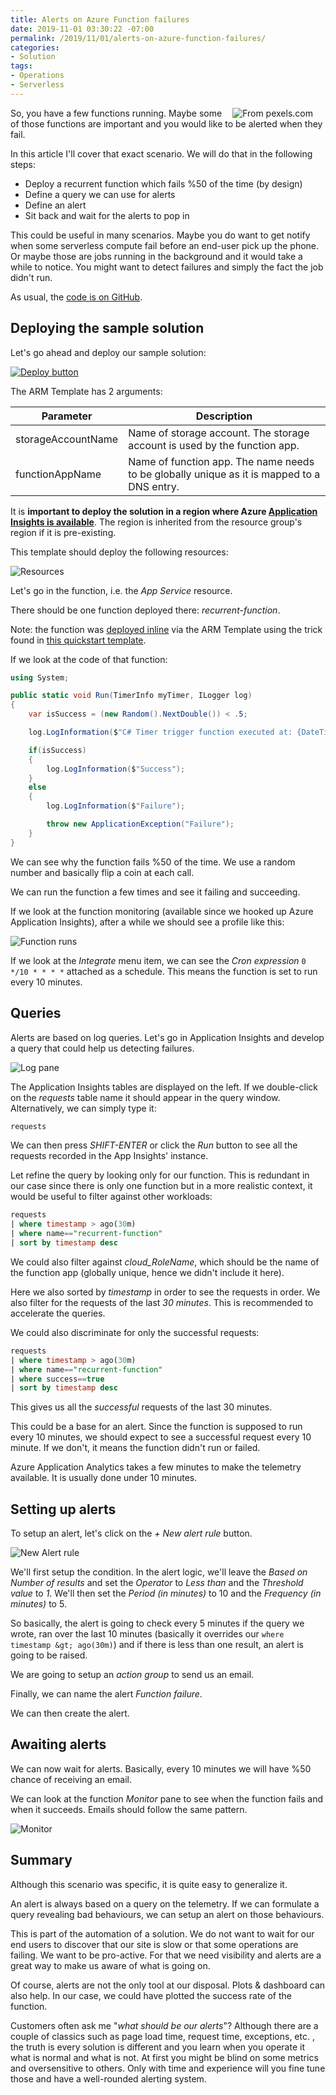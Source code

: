 ```yaml
---
title: Alerts on Azure Function failures
date: 2019-11-01 03:30:22 -07:00
permalink: /2019/11/01/alerts-on-azure-function-failures/
categories:
- Solution
tags:
- Operations
- Serverless
---
```

<img style="float:right;padding-right:20px;" title="From pexels.com" src="/assets/posts/2019/4/alerts-on-azure-function-failures/disgusting-fail-failure-2882-e1572544776280.jpg" />

So, you have a few functions running.  Maybe some of those functions are important and you would like to be alerted when they fail.

In this article I'll cover that exact scenario.  We will do that in the following steps:

<ul>
<li>Deploy a recurrent function which fails %50 of the time (by design)</li>
<li>Define a query we can use for alerts</li>
<li>Define an alert</li>
<li>Sit back and wait for the alerts to pop in</li>
</ul>

This could be useful in many scenarios.  Maybe you do want to get notify when some serverless compute fail before an end-user pick up the phone.  Or maybe those are jobs running in the background and it would take a while to notice.  You might want to detect failures and simply the fact the job didn't run.

As usual, the <a href="https://github.com/vplauzon/function/tree/master/alert-run-failed">code is on GitHub</a>.

<h2>Deploying the sample solution</h2>

Let's go ahead and deploy our sample solution:

<a href="https://portal.azure.com/#create/Microsoft.Template/uri/https%3A%2F%2Fraw.githubusercontent.com%2Fvplauzon%2Ffunction%2Fmaster%2Falert-run-failed%2Fdeploy.json"><img src="http://azuredeploy.net/deploybutton.png" alt="Deploy button" /></a>

The ARM Template has 2 arguments:

<table>
<thead>
<tr>
  <th>Parameter</th>
  <th>Description</th>
</tr>
</thead>
<tbody>
<tr>
  <td>storageAccountName</td>
  <td>Name of storage account.  The storage account is used by the function app.</td>
</tr>
<tr>
  <td>functionAppName</td>
  <td>Name of function app.  The name needs to be globally unique as it is mapped to a DNS entry.</td>
</tr>
</tbody>
</table>

It is <strong>important to deploy the solution in a region where Azure <a href="https://azure.microsoft.com/en-us/global-infrastructure/services/?products=monitor">Application Insights is available</a></strong>.  The region is inherited from the resource group's region if it is pre-existing.

This template should deploy the following resources:

<img src="/assets/posts/2019/4/alerts-on-azure-function-failures/resources.png" alt="Resources" />

Let's go in the function, i.e. the <em>App Service</em> resource.

There should be one function deployed there:  <em>recurrent-function</em>.

Note:  the function was <a href="https://github.com/vplauzon/function/blob/master/alert-run-failed/deploy.json#L120">deployed inline</a> via the ARM Template using the trick found in <a href="https://github.com/Azure/azure-quickstart-templates/tree/master/201-logic-app-transform-function">this quickstart template</a>.

If we look at the code of that function:

```csharp
using System;

public static void Run(TimerInfo myTimer, ILogger log)
{
    var isSuccess = (new Random().NextDouble()) < .5;

    log.LogInformation($"C# Timer trigger function executed at: {DateTime.Now}");

    if(isSuccess)
    {
        log.LogInformation($"Success");
    }
    else
    {
        log.LogInformation($"Failure");

        throw new ApplicationException("Failure");
    }
}
```

We can see why the function fails %50 of the time.  We use a random number and basically flip a coin at each call.

We can run the function a few times and see it failing and succeeding.

If we look at the function monitoring (available since we hooked up Azure Application Insights), after a while we should see a profile like this:

<img src="/assets/posts/2019/4/alerts-on-azure-function-failures/runs.png" alt="Function runs" />

If we look at the <em>Integrate</em> menu item, we can see the <em>Cron expression</em> <code>0 */10 * * * *</code> attached as a schedule.  This means the function is set to run every 10 minutes.

<h2>Queries</h2>

Alerts are based on log queries.  Let's go in Application Insights and develop a query that could help us detecting failures.

<img src="/assets/posts/2019/4/alerts-on-azure-function-failures/log-pane.png" alt="Log pane" />

The Application Insights tables are displayed on the left.  If we double-click on the <em>requests</em> table name it should appear in the query window.  Alternatively, we can simply type it:

```sql
requests
```

We can then press <em>SHIFT-ENTER</em> or click the <em>Run</em> button to see all the requests recorded in the App Insights' instance.

Let refine the query by looking only for our function.  This is redundant in our case since there is only one function but in a more realistic context, it would be useful to filter against other workloads:

```sql
requests
| where timestamp > ago(30m)
| where name=="recurrent-function"
| sort by timestamp desc 
```

We could also filter against <em>cloud_RoleName</em>, which should be the name of the function app (globally unique, hence we didn't include it here).

Here we also sorted by <em>timestamp</em> in order to see the requests in order.  We also filter for the requests of the last <em>30 minutes</em>.  This is recommended to accelerate the queries.

We could also discriminate for only the successful requests:

```sql
requests
| where timestamp > ago(30m)
| where name=="recurrent-function"
| where success==true
| sort by timestamp desc 
```

This gives us all the <em>successful</em> requests of the last 30 minutes.

This could be a base for an alert.  Since the function is supposed to run every 10 minutes, we should expect to see a successful request every 10 minute.  If we don't, it means the function didn't run or failed.

Azure Application Analytics takes a few minutes to make the telemetry available.  It is usually done under 10 minutes.

<h2>Setting up alerts</h2>

To setup an alert, let's click on the <em>+ New alert rule</em> button.

<img src="/assets/posts/2019/4/alerts-on-azure-function-failures/new-alert-rule.png" alt="New Alert rule" />

We'll first setup the condition.  In the alert logic, we'll leave the <em>Based on Number of results</em> and set the <em>Operator</em> to <em>Less than</em> and the <em>Threshold value</em> to <em>1</em>.  We'll then set the <em>Period (in minutes)</em> to 10 and the <em>Frequency (in minutes)</em> to 5.

So basically, the alert is going to check every 5 minutes if the query we wrote, ran over the last 10 minutes (basically it overrides our <code>where timestamp &amp;gt; ago(30m)</code>) and if there is less than one result, an alert is going to be raised.

We are going to setup an <em>action group</em> to send us an email.

Finally, we can name the alert <em>Function failure</em>.

We can then create the alert.

<h2>Awaiting alerts</h2>

We can now wait for alerts.  Basically, every 10 minutes we will have %50 chance of receiving an email.

We can look at the function <em>Monitor</em> pane to see when the function fails and when it succeeds.  Emails should follow the same pattern.

<img src="/assets/posts/2019/4/alerts-on-azure-function-failures/monitor.png" alt="Monitor" />

<h2>Summary</h2>

Although this scenario was specific, it is quite easy to generalize it.

An alert is always based on a query on the telemetry.  If we can formulate a query revealing bad behaviours, we can setup an alert on those behaviours.

This is part of the automation of a solution.  We do not want to wait for our end users to discover that our site is slow or that some operations are failing.  We want to be pro-active.  For that we need visibility and alerts are a great way to make us aware of what is going on.

Of course, alerts are not the only tool at our disposal.  Plots &amp; dashboard can also help.  In our case, we could have plotted the success rate of the function.

Customers often ask me "<em>what should be our alerts</em>"?  Although there are a couple of classics such as page load time, request time, exceptions, etc.  , the truth is every solution is different and you learn when you operate it what is normal and what is not.  At first you might be blind on some metrics and oversensitive to others.  Only with time and experience will you fine tune those and have a well-rounded alerting system.
